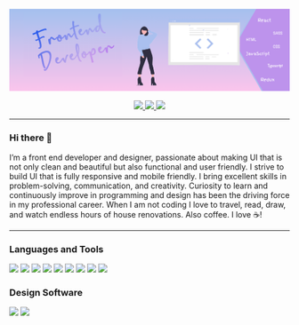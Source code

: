 [![Header](https://github.com/nirmaperera/nirmaperera/blob/main/images/BannerOfficalz.png "Header")](https://nirmaperera.github.io)

<p align="center">
    <a href="https://www.linkedin.com/in/nirma-perera-abbb43193/" alt="Linkedin"><img width="50px" src="https://img.icons8.com/nolan/64/linkedin.png"/>
    </a>
    <a href="mailto:nirmaperera23@gmail.com" alt="Contact me"><img  width="50px" src="https://img.icons8.com/nolan/64/send-mass-email.png"/>
     </a>
    <a href="https://nirmaperera.github.io" alt="My site"> <img  width="50px"  src="https://img.icons8.com/nolan/64/web.png"/>
    </a>
  </p>

<hr/>

### Hi there 👋
<p> I’m a front end developer and designer, passionate about making UI that is not only clean and beautiful but also functional and user friendly. I strive to build UI that is fully responsive and mobile friendly. I bring excellent skills in problem-solving, communication, and creativity. Curiosity to learn and continuously improve in programming and design has been the driving force in my professional career.
When I am not coding I love to travel, read, draw, and watch endless hours of house renovations. Also coffee. I love ☕! </p>

<hr/>

### Languages and Tools
<p>
    <img width="50px" src="https://img.icons8.com/color/48/000000/html-5.png"/>
    <img width="50px" src="https://img.icons8.com/color/48/000000/css3.png"/>
    <img width="50px" src="https://img.icons8.com/color/48/000000/sass.png"/>
    <img width="50px" src="https://img.icons8.com/color/48/000000/javascript.png"/>
    <img width="50px" src="https://img.icons8.com/color/48/000000/typescript.png"/>
    <img width="50px" src="https://img.icons8.com/color/48/000000/react-native.png"/>
    <img width="50px" src="https://img.icons8.com/color/48/000000/redux.png"/>
    <img width="50px" src="https://img.icons8.com/color/48/000000/git.png"/>
    <img width="50px" src="https://img.icons8.com/dusk/64/000000/webpack.png"/>
</p>

### Design Software
<p>
    <img width="50px" src="https://img.icons8.com/windows/32/4a90e2/figma.png"/>
    <img width="50px" src="https://img.icons8.com/wired/64/4a90e2/adobe-xd.png"/>
</p>

<!-- All icons by Icons8 -->
